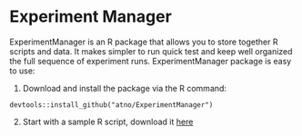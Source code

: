 Experiment Manager
=================


ExperimentManager is an R package that allows you to store together R scripts and data. It makes simpler to run quick test and keep well organized the full sequence of experiment runs. ExperimentManager package is easy to use:

1. Download and install the package via the R command:
```
devtools::install_github("atno/ExperimentManager")
```

2. Start with a sample R script, download it [here](https://raw.githubusercontent.com/atno/ExperimentManager_sample/master/sample/ExperimentManager_usage_example.R)







